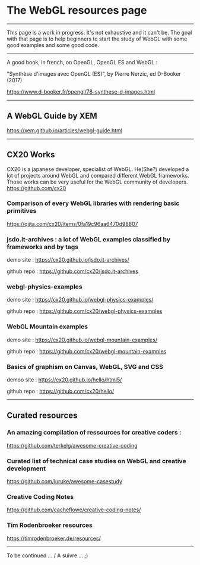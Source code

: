 # The WebGL resources page

--------------

This page is a work in progress. 
It's not exhaustive and it can't be. 
The goal with that page is to help beginners to start the study of WebGL with some good examples and some good code.

---------------

A good book, in french, on OpenGL, OpenGL ES and WebGL :

"Synthèse d'images avec OpenGL (ES)", by Pierre Nerzic, ed D-Booker (2017)

https://www.d-booker.fr/opengl/78-synthese-d-images.html

---------------

## A WebGL Guide by XEM

https://xem.github.io/articles/webgl-guide.html

---------------

## CX20 Works

CX20 is a japanese developer, specialist of WebGL.
He(She?) developed a lot of projects around WebGL and compared different WebGL frameworks. 
Those works can be very useful for the WebGL community of developers.
https://github.com/cx20

### Comparison of every WebGL libraries with rendering basic primitives 

https://qiita.com/cx20/items/0fa19c96aa6470d98807

### jsdo.it-archives : a lot of WebGL examples classified by frameworks and by tags

demo site : https://cx20.github.io/jsdo.it-archives/

github repo : https://github.com/cx20/jsdo.it-archives

### webgl-physics-examples

demo site : https://cx20.github.io/webgl-physics-examples/

github repo : https://github.com/cx20/webgl-physics-examples

### WebGL Mountain examples

demo site : https://cx20.github.io/webgl-mountain-examples/

github repo : https://github.com/cx20/webgl-mountain-examples

### Basics of graphism on Canvas, WebGL, SVG and CSS

demoo site : https://cx20.github.io/hello/html5/

github repo : https://github.com/cx20/hello/

---------------

## Curated resources

### An amazing compilation of ressources for creative coders :

https://github.com/terkelg/awesome-creative-coding

###  Curated list of technical case studies on WebGL and creative development 

https://github.com/luruke/awesome-casestudy

### Creative Coding Notes

https://github.com/cacheflowe/creative-coding-notes/

### Tim Rodenbroeker resources

https://timrodenbroeker.de/resources/


---------------

To be continued ... / A suivre ...   ;)


